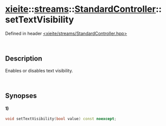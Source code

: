 # [xieite](../../../../../xieite.md)\:\:[streams](../../../../../streams.md)\:\:[StandardController](../../../StandardController.md)\:\:setTextVisibility
Defined in header [<xieite/streams/StandardController.hpp>](../../../../../../include/xieite/streams/StandardController.hpp)

&nbsp;

## Description
Enables or disables text visibility.

&nbsp;

## Synopses
#### 1)
```cpp
void setTextVisibility(bool value) const noexcept;
```
